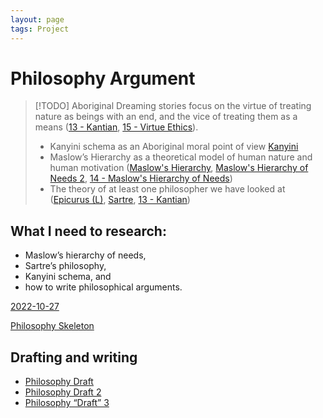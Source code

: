 ```yaml
---
layout: page
tags: Project 
---
```


# Philosophy Argument

> [!TODO] Aboriginal Dreaming stories focus on the virtue of treating nature as beings with an end, and the vice of treating them as a means ([13 - Kantian](../3%20Permanent%20Notes/13%20-%20Kantian), [15 - Virtue Ethics](../15%20-%20Virtue%20Ethics)). 
> - Kanyini schema as an Aboriginal moral point of view [Kanyini](../2%20Literature%20Notes/Kanyini)
> - Maslow’s Hierarchy as a theoretical model of human nature and human motivation ([Maslow's Hierarchy](../2%20Literature%20Notes/Maslow's%20Hierarchy), [Maslow's Hierarchy of Needs 2](../2%20Literature%20Notes/Maslow's%20Hierarchy%20of%20Needs%202), [14 - Maslow's Hierarchy of Needs](../3%20Permanent%20Notes/14%20-%20Maslow's%20Hierarchy%20of%20Needs))
> - The theory of at least one philosopher we have looked at ([Epicurus (L)](../2%20Literature%20Notes/Epicurus%20(L)), [Sartre](../2%20Literature%20Notes/Sartre), [13 - Kantian](../3%20Permanent%20Notes/13%20-%20Kantian))

## What I need to research:

- Maslow’s hierarchy of needs,
- Sartre’s philosophy,
- Kanyini schema, and
- how to write philosophical arguments.

[2022-10-27](../1%20Fleeting%20Notes/2022-10-27)

[Philosophy Skeleton](../Philosophy%20Skeleton.md)

## Drafting and writing

- [Philosophy Draft](Philosophy%20Draft.md)
- [Philosophy Draft 2](Philosophy%20Draft%202.md)
- [Philosophy “Draft” 3](Philosophy%20“Draft”%203.md)